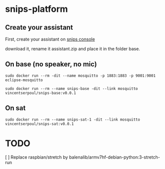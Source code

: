 # snips-platform

## Create your assistant

First, create your assistant on [snips console](https://console.snips.ai)

download it, rename it assistant.zip and place it in the folder base.

## On base (no speaker, no mic)

```shell
sudo docker run --rm -dit --name mosquitto -p 1883:1883 -p 9001:9001 eclipse-mosquitto

sudo docker run --rm --name snips-base -dit --link mosquitto vincentserpoul/snips-base:v0.0.1
```

## On sat

```shell
sudo docker run --rm --name snips-sat-1 -dit --link mosquitto vincentserpoul/snips-sat:v0.0.1
```

# TODO

[ ] Replace raspbian/stretch by balenalib/armv7hf-debian-python:3-stretch-run
